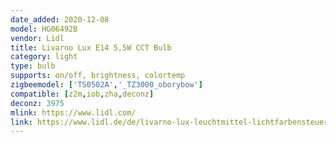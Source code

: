 ```yaml
---
date_added: 2020-12-08
model: HG06492B
vendor: Lidl
title: Livarno Lux E14 5,5W CCT Bulb
category: light
type: bulb
supports: on/off, brightness, colortemp
zigbeemodel: ['TS0502A','_TZ3000_oborybow']
compatible: [z2m,iob,zha,deconz]
deconz: 3975
mlink: https://www.lidl.com/
link: https://www.lidl.de/de/livarno-lux-leuchtmittel-lichtfarbensteuerung-zigbee-smart-home/p354568
---
```

